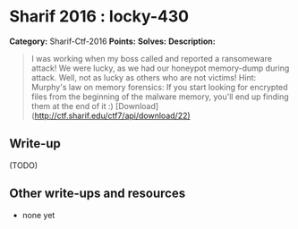 # Sharif 2016 : locky-430

**Category:** Sharif-Ctf-2016
**Points:** 
**Solves:** 
**Description:**

> I was working when my boss called and reported a ransomeware attack!  We were lucky, as we had our honeypot memory-dump during attack. Well, not as lucky as others who are not victims!  Hint: Murphy's law on memory forensics: If you start looking for encrypted files from the beginning of the malware memory, you'll end up finding them at the end of it :) [Download](<http://ctf.sharif.edu/ctf7/api/download/22)>


## Write-up

(TODO)

## Other write-ups and resources

* none yet
